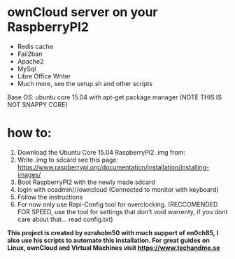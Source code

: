 # ownCloud server on your RaspberryPI2
* Redis cache
* Fail2ban
* Apache2
* MySql
* Libre Office Writer
* Much more, see the setup.sh and other scripts

Base OS: ubuntu core 15.04 with apt-get package manager (NOTE THIS IS NOT SNAPPY CORE)

# how to: 

1. Download the Ubuntu Core 15.04 RaspberryPI2 .img from:
2. Write .img to sdcard see this page: https://www.raspberrypi.org/documentation/installation/installing-images/
3. Boot RaspberryPI2 with the newly made sdcard
4. login with ocadmin///owncloud (Connected to monitor with keyboard)
5. Follow the instructions
6. For now only use Rapi-Config tool for overclocking. (RECCOMENDED FOR SPEED, use the tool for settings that don't void warrenty, if you dont care about that... read config.txt)

**This project is created by ezraholm50 with much support of en0ch85, I also use his scripts to automate this installation.
For great guides on Linux, ownCloud and Virtual Machines visit https://www.techandme.se**

